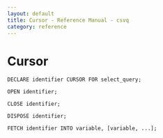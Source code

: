 ```yaml
---
layout: default
title: Cursor - Reference Manual - csvq
category: reference
---
```


# Cursor

```
DECLARE identifier CURSOR FOR select_query;
```

```
OPEN identifier;
```

```
CLOSE identifier;
```

```
DISPOSE identifier;
```

```
FETCH identifier INTO variable, [variable, ...];
```
